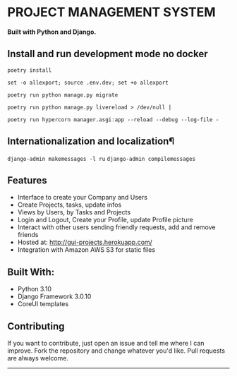 # PROJECT MANAGEMENT SYSTEM

**Built with Python and Django.**

## Install and run development mode no docker

`poetry install`

`set -o allexport; source .env.dev; set +o allexport`

`poetry run python manage.py migrate`

`poetry run python manage.py livereload > /dev/null |`

`poetry run hypercorn manager.asgi:app --reload --debug --log-file -`

## Internationalization and localization¶

`django-admin makemessages -l ru`
`django-admin compilemessages`

## Features

- Interface to create your Company and Users
- Create Projects, tasks, update infos
- Views by Users, by Tasks and Projects
- Login and Logout, Create your Profile, update Profile picture
- Interact with other users sending friendly requests, add and remove friends
- Hosted at: http://gui-projects.herokuapp.com/
- Integration with Amazon AWS S3 for static files

## Built With:

- Python 3.10
- Django Framework 3.0.10
- CoreUI templates

## Contributing

If you want to contribute, just open an issue and tell me where I can improve.
Fork the repository and change whatever you'd like.
Pull requests are always welcome.

---
